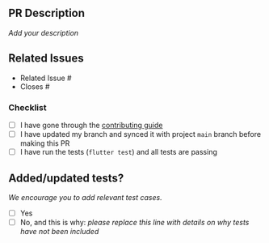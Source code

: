 ## PR Description

_Add your description_

## Related Issues

- Related Issue #
- Closes #

### Checklist
- [ ] I have gone through the [contributing guide](../CONTRIBUTING.md)
- [ ] I have updated my branch and synced it with project `main` branch before making this PR
- [ ] I have run the tests (`flutter test`) and all tests are passing

## Added/updated tests?
_We encourage you to add relevant test cases._

- [ ] Yes
- [ ] No, and this is why: _please replace this line with details on why tests have not been included_